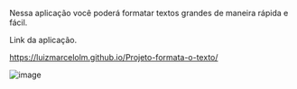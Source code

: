 Nessa aplicação você poderá formatar textos grandes de maneira rápida e fácil.

Link da aplicação.

https://luizmarcelolm.github.io/Projeto-formata-o-texto/

![image](https://user-images.githubusercontent.com/109484017/190879930-6bdafb60-d2e7-4d02-bb49-77ed5b4f5155.png)

